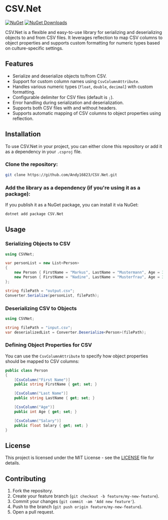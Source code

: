 
# CSV.Net

[![NuGet](https://img.shields.io/nuget/v/CSVNet.svg)](https://www.nuget.org/packages/CSVNetCore/)
[![NuGet Downloads](https://img.shields.io/nuget/dt/CSVNet.svg)](https://www.nuget.org/packages/CSVNetCore/)

CSV.Net is a flexible and easy-to-use library for serializing and deserializing objects to and from CSV files. It leverages reflection to map CSV columns to object properties and supports custom formatting for numeric types based on culture-specific settings.

## Features

- Serialize and deserialize objects to/from CSV.
- Support for custom column names using `CsvColumnAttribute`.
- Handles various numeric types (`float`, `double`, `decimal`) with custom formatting.
- Configurable delimiter for CSV files (default is `;`).
- Error handling during serialization and deserialization.
- Supports both CSV files with and without headers.
- Supports automatic mapping of CSV columns to object properties using reflection.

## Installation

To use CSV.Net in your project, you can either clone this repository or add it as a dependency in your `.csproj` file.

### Clone the repository:

```bash
git clone https://github.com/Andy16823/CSV.Net.git
```

### Add the library as a dependency (if you're using it as a package):

If you publish it as a NuGet package, you can install it via NuGet:

```bash
dotnet add package CSV.Net
```

## Usage

### Serializing Objects to CSV

```csharp
using CSVNet;

var personList = new List<Person>
{
    new Person { FirstName = "Markus", LastName = "Mustermann", Age = 30, Salary = 1200.50f },
    new Person { FirstName = "Nadine", LastName = "Musterfrau", Age = 32, Salary = 1500.75f }
};

string filePath = "output.csv";
Converter.Serialize(personList, filePath);
```

### Deserializing CSV to Objects

```csharp
using CSVNet;

string filePath = "input.csv";
var deserializedList = Converter.Deserialize<Person>(filePath);
```

### Defining Object Properties for CSV

You can use the `CsvColumnAttribute` to specify how object properties should be mapped to CSV columns:

```csharp
public class Person
{
    [CsvColumn("First Name")]
    public string FirstName { get; set; }

    [CsvColumn("Last Name")]
    public string LastName { get; set; }

    [CsvColumn("Age")]
    public int Age { get; set; }

    [CsvColumn("Salary")]
    public float Salary { get; set; }
}
```

## License

This project is licensed under the MIT License - see the [LICENSE](LICENSE) file for details.

## Contributing

1. Fork the repository.
2. Create your feature branch (`git checkout -b feature/my-new-feature`).
3. Commit your changes (`git commit -am 'Add new feature'`).
4. Push to the branch (`git push origin feature/my-new-feature`).
5. Open a pull request.

